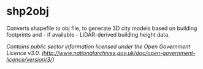 # shp2obj
Converts shapefile to obj file, to generate 3D city models based on building footprints and - if available - LiDAR-derived building height data.

*Contains public sector information licensed under the Open Government Licence v3.0. (http://www.nationalarchives.gov.uk/doc/open-government-licence/version/3/)*